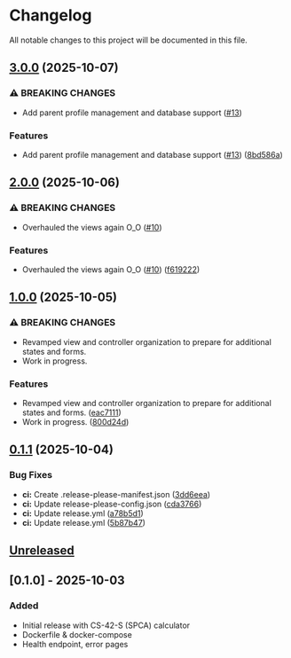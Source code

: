 # Changelog

All notable changes to this project will be documented in this file.

## [3.0.0](https://github.com/JJWren/FairShare/compare/fairshare-v2.0.0...fairshare-v3.0.0) (2025-10-07)


### ⚠ BREAKING CHANGES

* Add parent profile management and database support ([#13](https://github.com/JJWren/FairShare/issues/13))

### Features

* Add parent profile management and database support ([#13](https://github.com/JJWren/FairShare/issues/13)) ([8bd586a](https://github.com/JJWren/FairShare/commit/8bd586a2f251e82ad64aec1637d5985d02efb589))

## [2.0.0](https://github.com/JJWren/FairShare/compare/fairshare-v1.0.0...fairshare-v2.0.0) (2025-10-06)


### ⚠ BREAKING CHANGES

* Overhauled the views again O_O ([#10](https://github.com/JJWren/FairShare/issues/10))

### Features

* Overhauled the views again O_O ([#10](https://github.com/JJWren/FairShare/issues/10)) ([f619222](https://github.com/JJWren/FairShare/commit/f619222eabad975695bccaf79ae7b4b7c0623104))

## [1.0.0](https://github.com/JJWren/FairShare/compare/fairshare-v0.1.1...fairshare-v1.0.0) (2025-10-05)


### ⚠ BREAKING CHANGES

* Revamped view and controller organization to prepare for additional states and forms.
* Work in progress.

### Features

* Revamped view and controller organization to prepare for additional states and forms. ([eac7111](https://github.com/JJWren/FairShare/commit/eac7111fc82742ac1ac7883cc8f17dd0e3863c15))
* Work in progress. ([800d24d](https://github.com/JJWren/FairShare/commit/800d24d48989c5e8cc724d2752ca85cf7e64754c))

## [0.1.1](https://github.com/JJWren/FairShare/compare/fairshare-v0.1.0...fairshare-v0.1.1) (2025-10-04)


### Bug Fixes

* **ci:** Create .release-please-manifest.json ([3dd6eea](https://github.com/JJWren/FairShare/commit/3dd6eea74701807641c5aadb5fdffd636ca8ff92))
* **ci:** Update release-please-config.json ([cda3766](https://github.com/JJWren/FairShare/commit/cda37665627238feaf6fcf40f8a4d9a547007a89))
* **ci:** Update release.yml ([a78b5d1](https://github.com/JJWren/FairShare/commit/a78b5d181272b3eca2536514a7099be93e4c4404))
* **ci:** Update release.yml ([5b87b47](https://github.com/JJWren/FairShare/commit/5b87b4785317407f48c95d2b0140513e29c44210))

## [Unreleased]

## [0.1.0] - 2025-10-03
### Added
- Initial release with CS-42-S (SPCA) calculator
- Dockerfile & docker-compose
- Health endpoint, error pages

[Unreleased]: https://github.com/JJWren/FairShare/compare/0.1.0...HEAD

